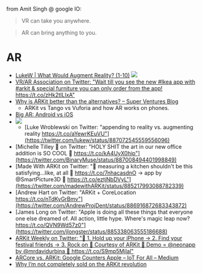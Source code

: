 from Amit Singh @ google IO:
> VR can take you anywhere.

> AR can bring anything to you.


# AR
- [LukeW \| What Would Augment Reality? \(1\-10\)](https://www.lukew.com/ff/entry.asp?1974)
  ![](https://static.lukew.com/ww_augmentreality1.png)
- [VR/AR Association on Twitter: "Wait till you see the new \#Ikea app with \#arkit & special furniture you can only order from the app\! https://t\.co/zHk2tILlxA"](https://twitter.com/thevrara/status/888810187536175104)
- [Why is ARKit better than the alternatives? – Super Ventures Blog](https://medium.com/super-ventures-blog/why-is-arkit-better-than-the-alternatives-af8871889d6a)
  - ARKit vs Tango vs Vuforia and how AR works on phones.
- [Big AR: Android vs iOS](https://medium.com/@kevinmise/big-ar-android-vs-ios-3a683579eec8)
- ![](https://pbs.twimg.com/media/DE-DxppUIAAfutQ.jpg)
  - [Luke Wroblewski on Twitter: "appending to reality vs. augmenting reality https://t.co/aYewrKEuVU"](https://twitter.com/lukew/status/887072545559556096)
- [Michelle Tilley 🌈 on Twitter: "HOLY SHIT the art in our new office addition is SO COOL 🎨 https://t.co/kA4UyX0hip"](https://twitter.com/BinaryMuse/status/887008494401998849)
- [Made With ARKit on Twitter: "🤔 measuring a kitchen shouldn't be this satisfying...like, at all 🤔 https://t.co/7nhacasdnO → app by @SmartPicture3D 📏 https://t.co/eztjNbDVyL"](https://twitter.com/madewithARKit/status/885217993088782339)
- [Andrew Hart on Twitter: "ARKit + CoreLocation https://t.co/nTdKyGrBmv"](https://twitter.com/AndrewProjDent/status/886916872683343872)
- [James Long on Twitter: "Apple is doing all these things that everyone one else dreamed of. All action, little hype. Where's magic leap now? https://t.co/QVN9Wd57z0"](https://twitter.com/jlongster/status/885338063555186688)
- [ARKit Weekly on Twitter: "🤳 1\. Hold up your iPhone → 2\. Find your festival friends → 3\. Rock on 🤟 Courtesy of ARKit 💖 Demo = @neonapp by @mrdavidurbina 🦄 https://t\.co/S9mp5Mjlal"](https://twitter.com/ARKitweekly/status/897471070202187776)
- [ARCore vs\. ARKit: Google Counters Apple – IoT For All – Medium](https://medium.com/iotforall/arcore-vs-arkit-google-counters-apple-33483c08d3da) 
- [Why I’m not completely sold on the ARKit revolution](https://hackernoon.com/why-im-not-completely-sold-on-the-arkit-revolution-2e2d261b73ed)